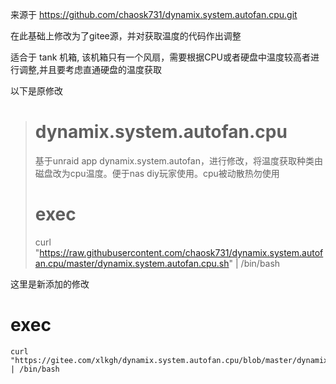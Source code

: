 来源于 https://github.com/chaosk731/dynamix.system.autofan.cpu.git

在此基础上修改为了gitee源，并对获取温度的代码作出调整

适合于 tank 机箱, 该机箱只有一个风扇，需要根据CPU或者硬盘中温度较高者进行调整,并且要考虑直通硬盘的温度获取

以下是原修改
> 
> # dynamix.system.autofan.cpu
> 基于unraid app dynamix.system.autofan，进行修改，将温度获取种类由磁盘改为cpu温度。便于nas diy玩家使用。cpu被动散热勿使用
> # exec
> curl "https://raw.githubusercontent.com/chaosk731/dynamix.system.autofan.cpu/master/dynamix.system.autofan.cpu.sh" | /bin/bash
> 

这里是新添加的修改

# exec

```
curl "https://gitee.com/xlkgh/dynamix.system.autofan.cpu/blob/master/dynamix.system.autofan.cpu.sh" | /bin/bash

```
